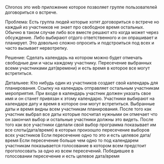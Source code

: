 Chronos это web приложение которое позволяет группе пользователей договориться о встрече.

Проблема:
Есть группа людей которые хотят договориться о встрече но каждый из участников не знает про свободное время остальных. Обычно в таком случае либо все вместе решают кто когда может через обсуждение. Либо выбирают отдого ответственного и он опрашивает и планирует. Это довольно сложно опросить и подстроиться под всех и часто вызывает нервотрепку.

Решение:
Сделать календарь на котором можно будет отмечать свободные дни и часы каждому участнику. Пересечение выбранных всеми участниками дат(времени) и есть время в которое все могут встретиться.

Детальнее:
Кто нибудь один из участников создает свой календарь для планирования. Ссылку на календарь отправляет остальным участникам мероприятия. При входе в календарь участник должен указать свое имя и он станет привязан к этому календарю.
Участники выбирают на календаре дату и время в которое они могут встретиться. Выбранные даты и время видны всем участникам планирования. После того как участник выбрал все даты которые посчитал нужными он отмечает что он закончил выбор и остальные участники должны это видеть.
После того как все участники сделали свой выбор программа показывает им все слоты(дата/время) в которых произошло пересечение выборов всех участников
Если пересечение одно то это и есть целевое дата/время
Если пересечение больше чем одно то под календарем участникам показывается голосование в котором всем предстоит проголосовать за одно из всем пересечений. Победившее в голосовании пересечение и есть целевое дата/время